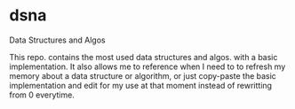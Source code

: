 # dsna
Data Structures and Algos

This repo. contains the most used data structures and algos. with a basic implementation.
It also allows me to reference when I need to to refresh my memory about a data structure or algorithm, or just copy-paste the basic implementation and edit for my use at that moment instead of rewritting from 0 everytime.

